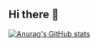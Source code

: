 ## Hi there 👋

[![Anurag's GitHub stats](https://github-readme-stats.vercel.app/api?username=joaofonsecaf)](https://github.com/joaofonsecaf/github-readme-stats)
